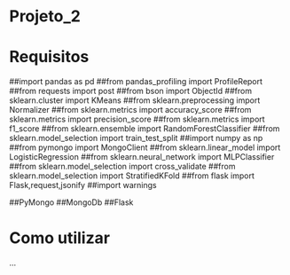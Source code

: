 # Projeto_2

# Requisitos

##import pandas as pd
##from pandas_profiling import ProfileReport
##from requests import post
##from bson import ObjectId
##from sklearn.cluster import KMeans
##from sklearn.preprocessing import Normalizer
##from sklearn.metrics import accuracy_score
##from sklearn.metrics import precision_score
##from sklearn.metrics import f1_score
##from sklearn.ensemble import RandomForestClassifier
##from sklearn.model_selection import train_test_split
##import numpy as np
##from pymongo import MongoClient
##from sklearn.linear_model import LogisticRegression
##from sklearn.neural_network import MLPClassifier
##from sklearn.model_selection import cross_validate
##from sklearn.model_selection import StratifiedKFold
##from flask import Flask,request,jsonify
##import warnings

##PyMongo
##MongoDb
##Flask

# Como utilizar

...
